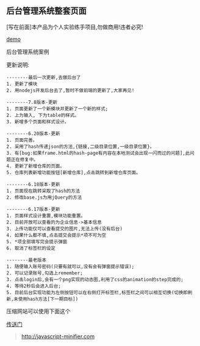 后台管理系统整套页面
---

[写在前面]本产品为个人实验练手项目,勿做商用!违者必究!


[demo](https://charlesmoone.github.io/ManagerSystem/)

后台管理系统案例

更新说明:

    --------最后一次更新,去做后台了
    1. 更新了模块
    2. 用nodejs开发后台去了,暂时不做前端的更新了,大家再见!

    --------7.8版本-更新
    1. 页面更新了一个新模块并更新了一个新的样式;
    2. 上为输入, 下为table的样式。
    3. 新增多个页面和样式设计。

    --------6.20版本-更新
    1. 页面完善。
    2. 采用了hash传递json的方法,{链接,二级目录位置,一级目录位置}。
    3. 有[bug:如果frame.html的hash-page有内容在本地测试会出现一闪而过的问题],此问题正在修复中。
    4. 更新了新增仓库的页面。
    5. 仓库列表新增功能按钮[新增仓库],点击跳转到新增仓库页面。

    --------6.18版本-更新
    1. 页面现在跳转采取了hash的方法
    2. 修改base.js为用jQuery的方法

    --------6.17版本-更新
    1. 页面样式设计重置,模块功能重置。
    2. 目前开放可以查看的为企业信息->基本信息
    3. 上传功能仅可以查看提交的图片,无法上传(没有后台)
    4. 如果什么都不填,点击提交会提示*项不可为空
    5. *项全部填写完会提示弹窗
    6. 取消了标签栏的设定

    --------最老版本
    1. 随便输入账号密码(只要有就可以,没有会有弹窗提示错误);
    2. 可以记录账号,勾选上remember;
    3. 点击login后,会有一个png实现的动态图,利用了css的animation的step完成的;
    4. 等待2秒后会进入后台;
    5. 目前后台实现功能为左侧按钮可以在右侧打开标签栏,标签栏之间可以相互切换(切换即刷新,未使用hash方法[下一期目标])

压缩网站可以使用下面这个

[传送门](http://javascript-minifier.com)
>http://javascript-minifier.com